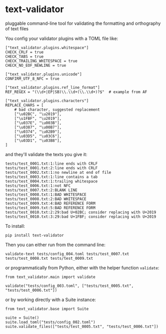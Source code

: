 # text-validator

pluggable command-line tool for validating the formatting and orthography of text files


You config your validator plugins with a TOML file like:

```
["text_validator.plugins.whitespace"]
CHECK_CRLF = true
CHECK_TABS = true
CHECK_TRAILING_WHITESPACE = true
CHECK_NO_EOF_NEWLINE = true

["text_validator.plugins.unicode"]
CONFIRM_UTF_8_NFC = true

["text_validator.plugins.ref_line_format"]
REF_REGEX = "(\\d+|EP|SB)\\.\\d+(\\.\\d+)?$"  # example from AF

["text_validator.plugins.characters"]
REPLACE_CHARS = [
    # bad character, suggested replacement
    ["\u02BC", "\u2019"],
    ["\u1FBF", "\u2019"],
    ["\u037E", "\u003B"],
    ["\u0387", "\u00B7"],
    ["\u0374", "\u02B9"],
    ["\u03D5", "\u03C6"],
    ["\u03D1", "\u03B8"],
]
```

and they'll validate the texts you give it:

```
tests/test_0001.txt:1:line ends with CRLF
tests/test_0001.txt:2:line ends with CRLF
tests/test_0002.txt:1:no newline at end of file
tests/test_0003.txt:1:line contains a tab
tests/test_0004.txt:1:trailing whitespace
tests/test_0006.txt:1:not NFC
tests/test_0007.txt:2:BLANK LINE
tests/test_0008.txt:1:BAD WHITESPACE
tests/test_0008.txt:2:BAD WHITESPACE
tests/test_0009.txt:4:BAD REFERENCE FORM
tests/test_0009.txt:5:BAD REFERENCE FORM
tests/test_0010.txt:2:29:bad U+02BC; consider replacing with U+2019
tests/test_0010.txt:3:29:bad U+1FBF; consider replacing with U+2019
```

To install:

```
pip install text-validator
```

Then you can either run from the command line:

```
validate-text tests/config_004.toml tests/test_0007.txt tests/test_0008.txt tests/test_0009.txt
```

or programmatically from Python, either with the helper function `validate`:

```
from text_validator.main import validate

validate("tests/config_003.toml", ["tests/test_0005.txt", "tests/test_0006.txt"])
```

or by working directly with a Suite instance:

```
from text_validator.base import Suite

suite = Suite()
suite.load_toml("tests/config_002.toml")
suite.validate_files(["tests/test_0005.txt", "tests/test_0006.txt"])
```
